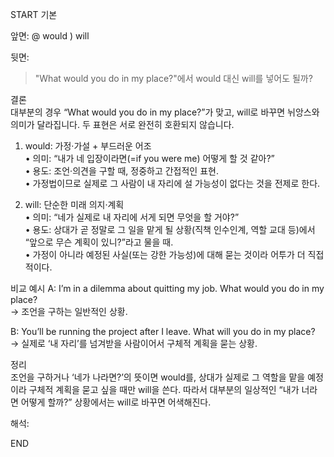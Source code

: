 START
기본

앞면:
@ would ) will


뒷면:
> "What would you do in my place?"에서 would 대신 will를 넣어도 될까?

결론  
대부분의 경우 “What would you do in my place?”가 맞고, will로 바꾸면 뉘앙스와 의미가 달라집니다. 두 표현은 서로 완전히 호환되지 않습니다.

1. would: 가정·가설 + 부드러운 어조  
   • 의미: “내가 네 입장이라면(=if you were me) 어떻게 할 것 같아?”  
   • 용도: 조언‧의견을 구할 때, 정중하고 간접적인 표현.  
   • 가정법이므로 실제로 그 사람이 내 자리에 설 가능성이 없다는 것을 전제로 한다.

2. will: 단순한 미래 의지·계획  
   • 의미: “네가 실제로 내 자리에 서게 되면 무엇을 할 거야?”  
   • 용도: 상대가 곧 정말로 그 일을 맡게 될 상황(직책 인수인계, 역할 교대 등)에서 “앞으로 무슨 계획이 있니?”라고 물을 때.  
   • 가정이 아니라 예정된 사실(또는 강한 가능성)에 대해 묻는 것이라 어투가 더 직접적이다.

비교 예시
A: I’m in a dilemma about quitting my job. What would you do in my place?   
→ 조언을 구하는 일반적인 상황.

B: You’ll be running the project after I leave. What will you do in my place?   
→ 실제로 ‘내 자리’를 넘겨받을 사람이어서 구체적 계획을 묻는 상황.

정리  
조언을 구하거나 ‘네가 나라면?’의 뜻이면 would를, 상대가 실제로 그 역할을 맡을 예정이라 구체적 계획을 묻고 싶을 때만 will을 쓴다. 따라서 대부분의 일상적인 “내가 너라면 어떻게 할까?” 상황에서는 will로 바꾸면 어색해진다.


해석:


<!--ID: 1747489349412-->
END